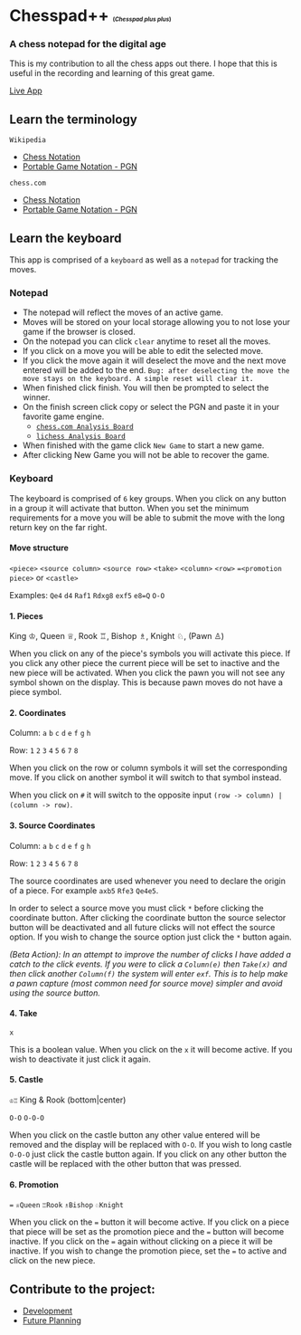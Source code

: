 # Chesspad++ <span style="font-size: 10px;">(_Chesspad plus plus_)</span>

### A chess notepad for the digital age

This is my contribution to all the chess apps out there.
I hope that this is useful in the recording and learning
of this great game.

[Live App](https://chesspad-pp.web.app/)

<!-- ### chessppp - chesspadpp - chesspad.pp - ChessPadPP -->

<!-- ## Getting Started -->

## Learn the terminology

`Wikipedia`

<!-- * [Algebraic notation](https://en.wikipedia.org/wiki/Algebraic_notation_(chess)) -->

- [Chess Notation](https://en.wikipedia.org/wiki/Chess_notation)
- [Portable Game Notation - PGN](https://en.wikipedia.org/wiki/Portable_Game_Notation)

`chess.com`

- [Chess Notation](https://www.chess.com/terms/chess-notation)
- [Portable Game Notation - PGN](https://www.chess.com/terms/chess-pgn)

## Learn the keyboard

This app is comprised of a `keyboard` as well as a `notepad` for
tracking the moves.

### Notepad

- The notepad will reflect the moves of an active game.
- Moves will be stored on your local storage allowing you to not lose your game if the browser is closed.
- On the notepad you can click `clear` anytime to reset all the moves.
- If you click on a move you will be able to edit the selected move.
- If you click the move again it will deselect the move and the next move entered will be added to the end. `Bug: after deselecting the move the move stays on the keyboard. A simple reset will clear it.`
- When finished click finish. You will then be prompted to select the winner.
- On the finish screen click copy or select the PGN and paste it in your favorite game engine.
  - [`chess.com Analysis Board`](https://www.chess.com/analysis?tab=analysis)
  - [`lichess Analysis Board`](https://lichess.org/analysis#0)
- When finished with the game click `New Game` to start a new game.
- After clicking New Game you will not be able to recover the game.

### Keyboard

The keyboard is comprised of `6` key groups. When you click on any button in a group
it will activate that button. When you set the minimum requirements for a move you will
be able to submit the move with the long return key on the far right.

#### Move structure

`<piece>` `<source column>` `<source row>` `<take>` `<column>` `<row>` `=<promotion piece>` or `<castle>`

Examples: `Qe4` `d4` `Raf1` `Rdxg8` `exf5` `e8=Q` `O-O`

#### 1. Pieces

King ♔, Queen ♕, Rook ♖, Bishop ♗, Knight ♘, (Pawn ♙)

When you click on any of the piece's symbols you will activate this piece.
If you click any other piece the current piece will be set to inactive and the new piece will be activated.
When you click the pawn you will not see any symbol shown on the display. This is because pawn moves do not have a piece symbol.

#### 2. Coordinates

Column: `a` `b` `c` `d` `e` `f` `g` `h`

Row: `1` `2` `3` `4` `5` `6` `7` `8`

When you click on the row or column symbols it will set the corresponding move. If you click on another symbol it will switch to that symbol instead.

When you click on `#` it will switch to the opposite input `(row -> column) | (column -> row)`.

#### 3. Source Coordinates

Column: `a` `b` `c` `d` `e` `f` `g` `h`

Row: `1` `2` `3` `4` `5` `6` `7` `8`

The source coordinates are used whenever you need to declare the origin of a piece.
For example `axb5` `Rfe3` `Qe4e5`.

In order to select a source move you must click `*` before clicking the coordinate button. After clicking the coordinate button the source selector button will be deactivated and all future clicks will not effect the source option. If you wish to change the source option just click the `*` button again.

_(Beta Action):_
_In an attempt to improve the number of clicks I have added a catch to the click events. If you were to click a `Column(e)` then `Take(x)` and then click another `Column(f)` the system will enter `exf`. This is to help make a pawn capture (most common need for source move) simpler and avoid using the source button._

#### 4. Take

`x`

This is a boolean value. When you click on the `x` it will become active. If you wish to deactivate it just click it again.

#### 5. Castle

`♔♖` King & Rook (bottom|center)

`O-O` `O-O-O`

When you click on the castle button any other value entered will be removed and the display will be replaced with `O-O`. If you wish to long castle `O-O-O` just click the castle button again. If you click on any other button the castle will be replaced with the other button that was pressed.

#### 6. Promotion

`=` `♕Queen` `♖Rook` `♗Bishop` `♘Knight`

When you click on the `=` button it will become active. If you click on a piece that piece will be set as the promotion piece and the `=` button will become inactive. If you click on the `=` again without clicking on a piece it will be inactive. If you wish to change the promotion piece, set the `=` to active and click on the new piece.

## Contribute to the project:

- [Development](./DEVELOPMENT.md)
- [Future Planning](./FUTURE_PLANNING.md)
